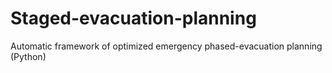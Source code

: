 # Staged-evacuation-planning
Automatic framework of optimized emergency phased-evacuation planning (Python)
